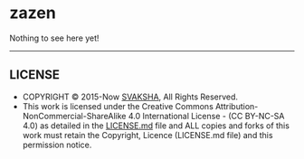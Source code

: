 # zazen
Nothing to see here yet!

----

## LICENSE 
+ COPYRIGHT © 2015-Now [SVAKSHA](http://svaksha.com/pages/Bio), All Rights Reserved. 
+ This work is licensed under the Creative Commons Attribution-NonCommercial-ShareAlike 4.0 International License - (CC BY-NC-SA 4.0) as detailed in the [LICENSE.md](https://github.com/svaksha/zazen/blob/master/LICENSE.md) file and ALL copies and forks of this work must retain the Copyright, Licence (LICENSE.md file) and this permission notice.



